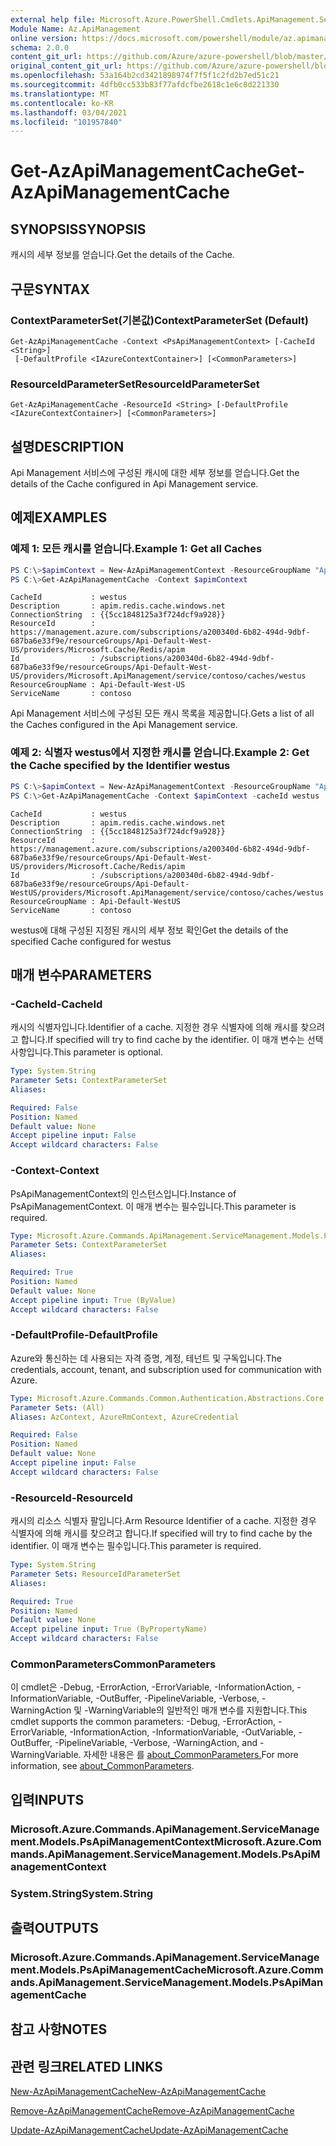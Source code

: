 ```yaml
---
external help file: Microsoft.Azure.PowerShell.Cmdlets.ApiManagement.ServiceManagement.dll-Help.xml
Module Name: Az.ApiManagement
online version: https://docs.microsoft.com/powershell/module/az.apimanagement/get-azapimanagementcache
schema: 2.0.0
content_git_url: https://github.com/Azure/azure-powershell/blob/master/src/ApiManagement/ApiManagement/help/Get-AzApiManagementCache.md
original_content_git_url: https://github.com/Azure/azure-powershell/blob/master/src/ApiManagement/ApiManagement/help/Get-AzApiManagementCache.md
ms.openlocfilehash: 53a164b2cd3421898974f7f5f1c2fd2b7ed51c21
ms.sourcegitcommit: 4dfb0cc533b83f77afdcfbe2618c1e6c8d221330
ms.translationtype: MT
ms.contentlocale: ko-KR
ms.lasthandoff: 03/04/2021
ms.locfileid: "101957840"
---
```

# <span data-ttu-id="fee10-101">Get-AzApiManagementCache</span><span class="sxs-lookup"><span data-stu-id="fee10-101">Get-AzApiManagementCache</span></span>

## <span data-ttu-id="fee10-102">SYNOPSIS</span><span class="sxs-lookup"><span data-stu-id="fee10-102">SYNOPSIS</span></span>
<span data-ttu-id="fee10-103">캐시의 세부 정보를 얻습니다.</span><span class="sxs-lookup"><span data-stu-id="fee10-103">Get the details of the Cache.</span></span>

## <span data-ttu-id="fee10-104">구문</span><span class="sxs-lookup"><span data-stu-id="fee10-104">SYNTAX</span></span>

### <span data-ttu-id="fee10-105">ContextParameterSet(기본값)</span><span class="sxs-lookup"><span data-stu-id="fee10-105">ContextParameterSet (Default)</span></span>
```
Get-AzApiManagementCache -Context <PsApiManagementContext> [-CacheId <String>]
 [-DefaultProfile <IAzureContextContainer>] [<CommonParameters>]
```

### <span data-ttu-id="fee10-106">ResourceIdParameterSet</span><span class="sxs-lookup"><span data-stu-id="fee10-106">ResourceIdParameterSet</span></span>
```
Get-AzApiManagementCache -ResourceId <String> [-DefaultProfile <IAzureContextContainer>] [<CommonParameters>]
```

## <span data-ttu-id="fee10-107">설명</span><span class="sxs-lookup"><span data-stu-id="fee10-107">DESCRIPTION</span></span>
<span data-ttu-id="fee10-108">Api Management 서비스에 구성된 캐시에 대한 세부 정보를 얻습니다.</span><span class="sxs-lookup"><span data-stu-id="fee10-108">Get the details of the Cache configured in Api Management service.</span></span>

## <span data-ttu-id="fee10-109">예제</span><span class="sxs-lookup"><span data-stu-id="fee10-109">EXAMPLES</span></span>

### <span data-ttu-id="fee10-110">예제 1: 모든 캐시를 얻습니다.</span><span class="sxs-lookup"><span data-stu-id="fee10-110">Example 1: Get all Caches</span></span>
```powershell
PS C:\>$apimContext = New-AzApiManagementContext -ResourceGroupName "Api-Default-WestUS" -ServiceName "contoso"
PS C:\>Get-AzApiManagementCache -Context $apimContext
```

```
CacheId           : westus
Description       : apim.redis.cache.windows.net
ConnectionString  : {{5cc1848125a3f724dcf9a928}}
ResourceId        : https://management.azure.com/subscriptions/a200340d-6b82-494d-9dbf-687ba6e33f9e/resourceGroups/Api-Default-West-US/providers/Microsoft.Cache/Redis/apim
Id                : /subscriptions/a200340d-6b82-494d-9dbf-687ba6e33f9e/resourceGroups/Api-Default-West-US/providers/Microsoft.ApiManagement/service/contoso/caches/westus
ResourceGroupName : Api-Default-West-US
ServiceName       : contoso
```

<span data-ttu-id="fee10-111">Api Management 서비스에 구성된 모든 캐시 목록을 제공합니다.</span><span class="sxs-lookup"><span data-stu-id="fee10-111">Gets a list of all the Caches configured in the Api Management service.</span></span>

### <span data-ttu-id="fee10-112">예제 2: 식별자 westus에서 지정한 캐시를 얻습니다.</span><span class="sxs-lookup"><span data-stu-id="fee10-112">Example 2: Get the Cache specified by the Identifier westus</span></span>
```powershell
PS C:\>$apimContext = New-AzApiManagementContext -ResourceGroupName "Api-Default-WestUS" -ServiceName "contoso"
PS C:\>Get-AzApiManagementCache -Context $apimContext -cacheId westus
```

```
CacheId           : westus
Description       : apim.redis.cache.windows.net
ConnectionString  : {{5cc1848125a3f724dcf9a928}}
ResourceId        : https://management.azure.com/subscriptions/a200340d-6b82-494d-9dbf-687ba6e33f9e/resourceGroups/Api-Default-West-US/providers/Microsoft.Cache/Redis/apim
Id                : /subscriptions/a200340d-6b82-494d-9dbf-687ba6e33f9e/resourceGroups/Api-Default-WestUS/providers/Microsoft.ApiManagement/service/contoso/caches/westus
ResourceGroupName : Api-Default-WestUS
ServiceName       : contoso
```

<span data-ttu-id="fee10-113">westus에 대해 구성된 지정된 캐시의 세부 정보 확인</span><span class="sxs-lookup"><span data-stu-id="fee10-113">Get the details of the specified Cache configured for westus</span></span>

## <span data-ttu-id="fee10-114">매개 변수</span><span class="sxs-lookup"><span data-stu-id="fee10-114">PARAMETERS</span></span>

### <span data-ttu-id="fee10-115">-CacheId</span><span class="sxs-lookup"><span data-stu-id="fee10-115">-CacheId</span></span>
<span data-ttu-id="fee10-116">캐시의 식별자입니다.</span><span class="sxs-lookup"><span data-stu-id="fee10-116">Identifier of a cache.</span></span>
<span data-ttu-id="fee10-117">지정한 경우 식별자에 의해 캐시를 찾으려고 합니다.</span><span class="sxs-lookup"><span data-stu-id="fee10-117">If specified will try to find cache by the identifier.</span></span>
<span data-ttu-id="fee10-118">이 매개 변수는 선택 사항입니다.</span><span class="sxs-lookup"><span data-stu-id="fee10-118">This parameter is optional.</span></span>

```yaml
Type: System.String
Parameter Sets: ContextParameterSet
Aliases:

Required: False
Position: Named
Default value: None
Accept pipeline input: False
Accept wildcard characters: False
```

### <span data-ttu-id="fee10-119">-Context</span><span class="sxs-lookup"><span data-stu-id="fee10-119">-Context</span></span>
<span data-ttu-id="fee10-120">PsApiManagementContext의 인스턴스입니다.</span><span class="sxs-lookup"><span data-stu-id="fee10-120">Instance of PsApiManagementContext.</span></span>
<span data-ttu-id="fee10-121">이 매개 변수는 필수입니다.</span><span class="sxs-lookup"><span data-stu-id="fee10-121">This parameter is required.</span></span>

```yaml
Type: Microsoft.Azure.Commands.ApiManagement.ServiceManagement.Models.PsApiManagementContext
Parameter Sets: ContextParameterSet
Aliases:

Required: True
Position: Named
Default value: None
Accept pipeline input: True (ByValue)
Accept wildcard characters: False
```

### <span data-ttu-id="fee10-122">-DefaultProfile</span><span class="sxs-lookup"><span data-stu-id="fee10-122">-DefaultProfile</span></span>
<span data-ttu-id="fee10-123">Azure와 통신하는 데 사용되는 자격 증명, 계정, 테넌트 및 구독입니다.</span><span class="sxs-lookup"><span data-stu-id="fee10-123">The credentials, account, tenant, and subscription used for communication with Azure.</span></span>

```yaml
Type: Microsoft.Azure.Commands.Common.Authentication.Abstractions.Core.IAzureContextContainer
Parameter Sets: (All)
Aliases: AzContext, AzureRmContext, AzureCredential

Required: False
Position: Named
Default value: None
Accept pipeline input: False
Accept wildcard characters: False
```

### <span data-ttu-id="fee10-124">-ResourceId</span><span class="sxs-lookup"><span data-stu-id="fee10-124">-ResourceId</span></span>
<span data-ttu-id="fee10-125">캐시의 리소스 식별자 팔입니다.</span><span class="sxs-lookup"><span data-stu-id="fee10-125">Arm Resource Identifier of a cache.</span></span> <span data-ttu-id="fee10-126">지정한 경우 식별자에 의해 캐시를 찾으려고 합니다.</span><span class="sxs-lookup"><span data-stu-id="fee10-126">If specified will try to find cache by the identifier.</span></span> <span data-ttu-id="fee10-127">이 매개 변수는 필수입니다.</span><span class="sxs-lookup"><span data-stu-id="fee10-127">This parameter is required.</span></span>

```yaml
Type: System.String
Parameter Sets: ResourceIdParameterSet
Aliases:

Required: True
Position: Named
Default value: None
Accept pipeline input: True (ByPropertyName)
Accept wildcard characters: False
```

### <span data-ttu-id="fee10-128">CommonParameters</span><span class="sxs-lookup"><span data-stu-id="fee10-128">CommonParameters</span></span>
<span data-ttu-id="fee10-129">이 cmdlet은 -Debug, -ErrorAction, -ErrorVariable, -InformationAction, -InformationVariable, -OutBuffer, -PipelineVariable, -Verbose, -WarningAction 및 -WarningVariable의 일반적인 매개 변수를 지원합니다.</span><span class="sxs-lookup"><span data-stu-id="fee10-129">This cmdlet supports the common parameters: -Debug, -ErrorAction, -ErrorVariable, -InformationAction, -InformationVariable, -OutVariable, -OutBuffer, -PipelineVariable, -Verbose, -WarningAction, and -WarningVariable.</span></span> <span data-ttu-id="fee10-130">자세한 내용은 를 [about_CommonParameters.](http://go.microsoft.com/fwlink/?LinkID=113216)</span><span class="sxs-lookup"><span data-stu-id="fee10-130">For more information, see [about_CommonParameters](http://go.microsoft.com/fwlink/?LinkID=113216).</span></span>

## <span data-ttu-id="fee10-131">입력</span><span class="sxs-lookup"><span data-stu-id="fee10-131">INPUTS</span></span>

### <span data-ttu-id="fee10-132">Microsoft.Azure.Commands.ApiManagement.ServiceManagement.Models.PsApiManagementContext</span><span class="sxs-lookup"><span data-stu-id="fee10-132">Microsoft.Azure.Commands.ApiManagement.ServiceManagement.Models.PsApiManagementContext</span></span>

### <span data-ttu-id="fee10-133">System.String</span><span class="sxs-lookup"><span data-stu-id="fee10-133">System.String</span></span>

## <span data-ttu-id="fee10-134">출력</span><span class="sxs-lookup"><span data-stu-id="fee10-134">OUTPUTS</span></span>

### <span data-ttu-id="fee10-135">Microsoft.Azure.Commands.ApiManagement.ServiceManagement.Models.PsApiManagementCache</span><span class="sxs-lookup"><span data-stu-id="fee10-135">Microsoft.Azure.Commands.ApiManagement.ServiceManagement.Models.PsApiManagementCache</span></span>

## <span data-ttu-id="fee10-136">참고 사항</span><span class="sxs-lookup"><span data-stu-id="fee10-136">NOTES</span></span>

## <span data-ttu-id="fee10-137">관련 링크</span><span class="sxs-lookup"><span data-stu-id="fee10-137">RELATED LINKS</span></span>

[<span data-ttu-id="fee10-138">New-AzApiManagementCache</span><span class="sxs-lookup"><span data-stu-id="fee10-138">New-AzApiManagementCache</span></span>](./New-AzApiManagementCache.md)

[<span data-ttu-id="fee10-139">Remove-AzApiManagementCache</span><span class="sxs-lookup"><span data-stu-id="fee10-139">Remove-AzApiManagementCache</span></span>](./Remove-AzApiManagementCache.md)

[<span data-ttu-id="fee10-140">Update-AzApiManagementCache</span><span class="sxs-lookup"><span data-stu-id="fee10-140">Update-AzApiManagementCache</span></span>](./Update-AzApiManagementCache.md)
